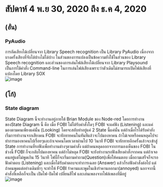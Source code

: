 # สัปดาห์ 4 พ.ย 30, 2020 ถึง ธ.ค 4, 2020  
## (อั๋น)  

### PyAudio  
การอัดเสียงได้เปลี่ยนจาก Library Speech recognition เป็น Library PyAudio เนื่องจากบางครั้งเสียงที่จับได้บ้างไม่ได้บ้าง ในส่วนของการแปลงเป็นข้อความยังใช้ในส่วนของ
Library Speech recognition และส่วนของการเล่นไฟล์เสียงได้เปลี่ยนจาก Library Playsound เป็นการใช้คำสั่ง Command-line ในการเล่นไฟล์เสียงเพราะว่าตัวเดิมไม่สามารถเปิดไฟล์เสียงที่แปลงโดย Library SOX  
![image](https://user-images.githubusercontent.com/65691345/110537707-9eb81700-8155-11eb-8d81-9962b958ed4c.png)  

## (โก้)  
### State diagram  
State Diagram นี้จะทำงานอยู่ภายใต้ Brian Module ของ Node-red โดยการทำงานของState Diagram นี้ คือ เมื่อ FOBI ไม่ได้รับคำสั่งใดๆ FOBI จะแค่ฟัง (Listening) และแค่มองตามคนเพียงแค่นั้น (Looking) 
โดยจะสลับทำอยู่แค่ 2 State นี้แค่นั้น แต่ถ้าเมื่อไรได้รับคำสังเริ่มการทำงานจากเสียงคน FOBI จะทักทายคนในทันทีแล้วจะไปมองหาคน ถ้าไม่เจอหรือคนหลุดไปจะทำการมองหาคนไปเรื่อยๆและถ้าเจอคนโดยเวลาผ่านไป 10 วินาที 
FOBI จะทักทายอีกครั้งแล้วจะเข้าสู่ State การทำงานที่รอฟังเพื่อทำงานต่างๆตามคำสั่ง แต่ถ้าคนหลุดออกจากการมองเห็นของ FOBI ในช่วงนี้ FOBI ก็จะกลับไปมองหาคน แต่ถ้าไม่หลุด 
FOBI จะยังทำงานรอฟังเสียงคำสั่งจากคน แต่ถ้าเจอคนอยู่แต่ไม่พูดเกิน 15 วินาที โฟบี้ก็จะเริ่มถามคำถาม(Question)เพื่อให้คนตอบ เมื่อถามเสร็จก็จะรอฟังคำตอบ (Listening) 
และเมื่อได้รับคำตอบจะทำการเฉลย (Answer) แล้วก็รอฟังคำสั่งต่อไป แต่ถ้าคนพูดแต่อย่างเดิมซ้ำๆ จะทำให้ FOBI รำคานและพูดในเชิงรำคานออกมา(annoyed) นอกจากนี้คำสั่งที่เหลือก็จะเป็น เปิดไฟ-ปิดไฟ 
เปลี่ยนสีไฟ และเล่นเพลงจากไฟล์เพลงที่มีอยู่  
![image](https://user-images.githubusercontent.com/65691345/110537813-c7401100-8155-11eb-938d-34a39db5450e.png)



